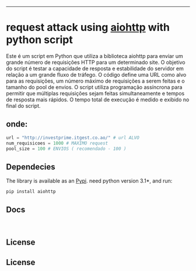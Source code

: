 
<hr>

# request attack using [aiohttp](https://pypi.org/project/aiohttp/) with python script

Este é um script em Python que utiliza a biblioteca aiohttp para enviar um grande número de requisições HTTP para um determinado site. O objetivo do script é testar a capacidade de resposta e estabilidade do servidor em relação a um grande fluxo de tráfego. O código define uma URL como alvo para as requisições, um número máximo de requisições a serem feitas e o tamanho do pool de envios. O script utiliza programação assíncrona para permitir que múltiplas requisições sejam feitas simultaneamente e tempos de resposta mais rápidos. O tempo total de execução é medido e exibido no final do script.

## onde:
```py
url = "http://investprime.itgest.co.ao/" # url ALVO
num_requisicoes = 1000 # MAXIMO request
pool_size = 100 # ENVIOS ( recomendado - 100 )
```

## Dependecies
The library is available as an [Pypi](https://pypi.org/).
 need python version 3.1*, and run:

```bash
pip install aiohttp
```

## Docs


<br />
<!-- END OF README-JOB SECTION -->

## License


## License
